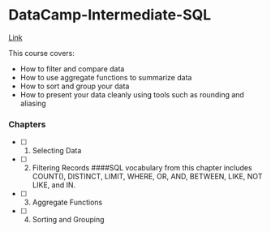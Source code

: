 # DataCamp-Intermediate-SQL

[Link](https://app.datacamp.com/learn/courses/intermediate-sql)

This course covers:

- How to filter and compare data
- How to use aggregate functions to summarize data
- How to sort and group your data
- How to present your data cleanly using tools such as rounding and aliasing

### Chapters

- [ ] 1. Selecting Data
- [ ] 2. Filtering Records
          ####SQL vocabulary from this chapter includes COUNT(), DISTINCT, LIMIT, WHERE, OR, AND, BETWEEN, LIKE, NOT LIKE, and IN. 
- [ ] 3. Aggregate Functions
- [ ] 4. Sorting and Grouping
